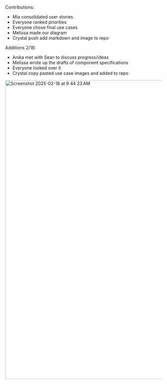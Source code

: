 Contributions: 
- Mia consolidated user stories
- Everyone ranked priorities
- Everyone chose final use cases
- Melissa made our diagram
- Crystal push add markdown and image to repo

Additions 2/18:
- Anika met with Sean to discuss progress/ideas
- Melissa wrote up the drafts of component specifications
- Everyone looked over it
- Crystal copy pasted use case images and added to repo

<img width="960" alt="Screenshot 2025-02-18 at 9 44 23 AM" src="https://github.com/user-attachments/assets/afd697ae-4efe-41a0-89dc-73892eca228d" />
